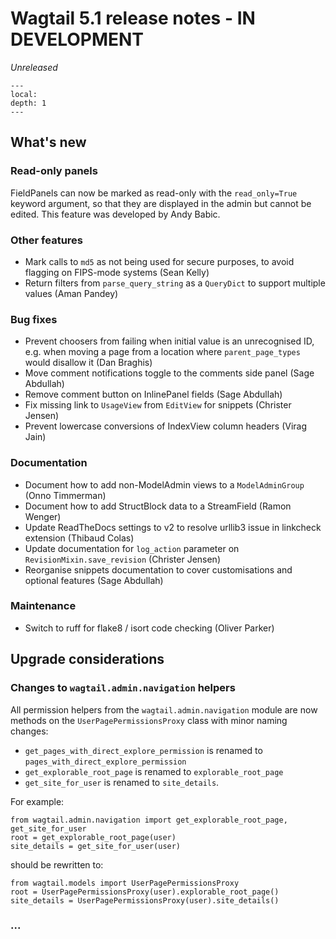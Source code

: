 # Wagtail 5.1 release notes - IN DEVELOPMENT

_Unreleased_

```{contents}
---
local:
depth: 1
---
```

## What's new

### Read-only panels

FieldPanels can now be marked as read-only with the `read_only=True` keyword argument, so that they are displayed in the admin but cannot be edited. This feature was developed by Andy Babic.

### Other features

 * Mark calls to `md5` as not being used for secure purposes, to avoid flagging on FIPS-mode systems (Sean Kelly)
 * Return filters from `parse_query_string` as a `QueryDict` to support multiple values (Aman Pandey)

### Bug fixes

 * Prevent choosers from failing when initial value is an unrecognised ID, e.g. when moving a page from a location where `parent_page_types` would disallow it (Dan Braghis)
 * Move comment notifications toggle to the comments side panel (Sage Abdullah)
 * Remove comment button on InlinePanel fields (Sage Abdullah)
 * Fix missing link to `UsageView` from `EditView` for snippets (Christer Jensen)
 * Prevent lowercase conversions of IndexView column headers (Virag Jain)

### Documentation

 * Document how to add non-ModelAdmin views to a `ModelAdminGroup` (Onno Timmerman)
 * Document how to add StructBlock data to a StreamField (Ramon Wenger)
 * Update ReadTheDocs settings to v2 to resolve urllib3 issue in linkcheck extension (Thibaud Colas)
 * Update documentation for `log_action` parameter on `RevisionMixin.save_revision` (Christer Jensen)
 * Reorganise snippets documentation to cover customisations and optional features (Sage Abdullah)

### Maintenance

 * Switch to ruff for flake8 / isort code checking (Oliver Parker)


## Upgrade considerations

### Changes to `wagtail.admin.navigation` helpers

All permission helpers from the `wagtail.admin.navigation` module are now methods on the `UserPagePermissionsProxy` class with minor naming changes:

- `get_pages_with_direct_explore_permission` is renamed to `pages_with_direct_explore_permission`
- `get_explorable_root_page` is renamed to `explorable_root_page` 
- `get_site_for_user` is renamed to `site_details`.

For example:

```python3
from wagtail.admin.navigation import get_explorable_root_page, get_site_for_user
root = get_explorable_root_page(user)
site_details = get_site_for_user(user)
```

should be rewritten to:

```python3
from wagtail.models import UserPagePermissionsProxy
root = UserPagePermissionsProxy(user).explorable_root_page()
site_details = UserPagePermissionsProxy(user).site_details()
```

### ...

